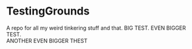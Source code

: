 # TestingGrounds
A repo for all my weird tinkering stuff and that.
BIG TEST.
EVEN BIGGER TEST.<br />
ANOTHER EVEN BIGGER THEST
